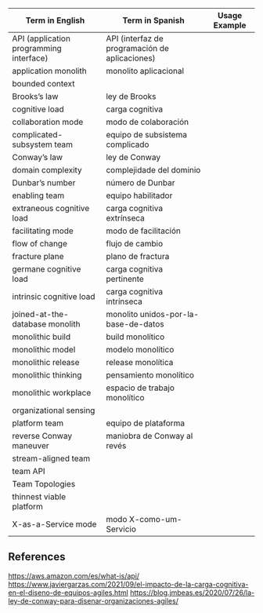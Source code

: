 | Term in English | Term in Spanish | Usage Example |
| --------------- | --------------- | ------------- |
| API (application programming interface) | API (interfaz de programación de aplicaciones) |
| application monolith | monolito aplicacional |
| bounded context | |
| Brooks’s law | ley de Brooks |
| cognitive load | carga cognitiva |
| collaboration mode | modo de colaboración |
| complicated-subsystem team | equipo de subsistema complicado |
| Conway’s law | ley de Conway |
| domain complexity | complejidade del dominio |
| Dunbar’s number | número de Dunbar |
| enabling team | equipo habilitador |
| extraneous cognitive load | carga cognitiva extrínseca |
| facilitating mode | modo de facilitación |
| flow of change | flujo de cambio |
| fracture plane | plano de fractura |
| germane cognitive load | carga cognitiva pertinente |
| intrinsic cognitive load | carga cognitiva intrínseca |
| joined-at-the-database monolith | monolito unidos-por-la-base-de-datos |
| monolithic build | build monolítico |
| monolithic model | modelo monolítico |
| monolithic release | release monolítica |
| monolithic thinking | pensamiento monolítico |
| monolithic workplace | espacio de trabajo monolítico |
| organizational sensing |  |
| platform team | equipo de plataforma |
| reverse Conway maneuver | maniobra de Conway al revés |
| stream-aligned team |  |
| team API | |
| Team Topologies | |
| thinnest viable platform | |
| X-as-a-Service mode | modo X-como-um-Servicio |

## References
https://aws.amazon.com/es/what-is/api/
https://www.javiergarzas.com/2021/09/el-impacto-de-la-carga-cognitiva-en-el-diseno-de-equipos-agiles.html
https://blog.jmbeas.es/2020/07/26/la-ley-de-conway-para-disenar-organizaciones-agiles/
